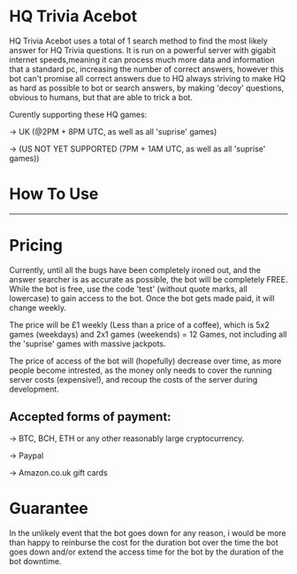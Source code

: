 # HQ Trivia Acebot

HQ Trivia Acebot uses a total of 1 search method to find the most likely answer for HQ Trivia questions.
It is run on a powerful server with gigabit internet speeds,meaning it can process much more data and information that a standard pc, increasing the number of correct answers, however this bot can't promise all correct answers due to HQ always striving to make HQ as hard as possible to bot or search answers, by making 'decoy' questions, obvious to humans, but that are able to trick a bot. 


Curently supporting these HQ games:

-> UK (@2PM + 8PM UTC, as well as all 'suprise' games)

-> (US NOT YET SUPPORTED (7PM + 1AM UTC, as well as all 'suprise' games))

# How To Use

- - -

# Pricing

Currently, until all the bugs have been completely ironed out, and the answer searcher is as accurate as possible, the bot will be completely FREE. While the bot is free, use the code 'test' (without quote marks, all lowercase) to gain access to the bot. Once the bot gets made paid, it will change weekly.

The price will be £1 weekly (Less than a price of a coffee), which is 5x2 games (weekdays) and 2x1 games (weekends) = 12 Games, not including all the 'suprise' games with massive jackpots.

The price of access of the bot will (hopefully) decrease over time, as more people become intrested, as the money only needs to cover the running server costs (expensive!), and recoup the costs of the server during development.


Accepted forms of payment:
-
-> BTC, BCH, ETH or any other reasonably large cryptocurrency.

-> Paypal

-> Amazon.co.uk gift cards


# Guarantee

In the unlikely event that the bot goes down for any reason, i would be more than happy to reinburse the cost for the duration bot over the time the bot goes down and/or extend the access time for the bot by the duration of the bot downtime.



